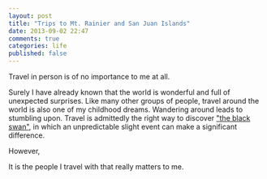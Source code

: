 ```yaml
---
layout: post
title: "Trips to Mt. Rainier and San Juan Islands"
date: 2013-09-02 22:47
comments: true
categories: life
published: false
---
```


Travel in person is of no importance to me at all.

Surely I have already known that the world is wonderful and full of unexpected surprises. Like many other groups of people, travel around the world is also one of my childhood dreams. Wandering around leads to stumbling upon. Travel is admittedly the right way to discover ["the black swan"](http://en.wikipedia.org/wiki/Black_swan_theory), in which an unpredictable slight event can make a significant difference. 

However, 

It is the people I travel with that really matters to me.